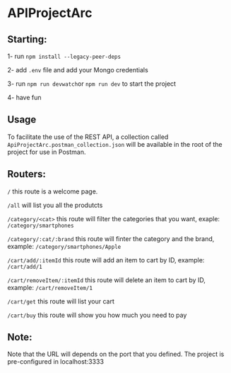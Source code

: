 # APIProjectArc

## Starting:
1- run `npm install --legacy-peer-deps`

2- add `.env` file and add your Mongo credentials

3- run `npm run devwatch`or `npm run dev` to start the project

4- have fun

## Usage
To facilitate the use of the REST API, a collection called `ApiProjectArc.postman_collection.json` will be available in the root of the project for use in Postman.

## Routers:
`/` this route is a welcome page.

`/all` will list you all the produtcts

`/category/<cat>` this route will filter the categories that you want, exaple: `/category/smartphones`

`/category/:cat/:brand` this route will finter the category and the brand, example: `/category/smartphones/Apple`

`/cart/add/:itemId` this route will add an item to cart by ID, example: `/cart/add/1`

`/cart/removeItem/:itemId` this route will delete an item to cart by ID, example: `/cart/removeItem/1`

`/cart/get` this route will list your cart

`/cart/buy` this route will show you how much you need to pay
## Note:
Note that the URL will depends on the port that you defined. The project is pre-configured in localhost:3333